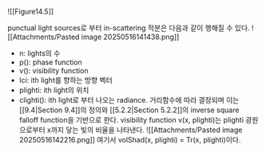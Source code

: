 ![[Figure14.5]]

punctual light sources로 부터 in-scattering 적분은 다음과 같이 행해질 수 있다.
![[Attachments/Pasted image 20250516141438.png]]
- n: lights의 수
- p(): phase function
- v(): visibility function
- lci: ith light를 향하는 방향 벡터
- plighti: ith light의 위치
- clighti(): ith light로 부터 나오는 radiance. 거리함수에 따라 결정되며 이는 [[9.4|Section 9.4]]의 정의와 [[5.2.2|Section 5.2.2]]의 inverse square falloff function을 기반으로 한다.
visibility function v(x, plighti)는 plighti 광원으로부터 x까지 닿는 빛의 비율을 나타낸다.
![[Attachments/Pasted image 20250516142216.png]]
여기서 volShad(x, plighti) = Tr(x, plighti)이다. 